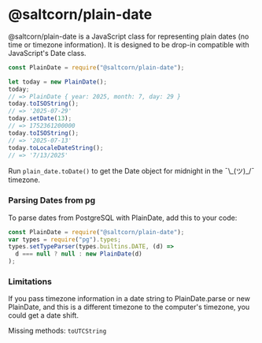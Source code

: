 # @saltcorn/plain-date

@saltcorn/plain-date is a JavaScript class for representing plain dates (no time or
timezone information). It is designed to be drop-in compatible with JavaScript's Date
class.

```javascript
const PlainDate = require("@saltcorn/plain-date");

let today = new PlainDate();
today;
// => PlainDate { year: 2025, month: 7, day: 29 }
today.toISOString();
// => '2025-07-29'
today.setDate(13);
// => 1752361200000
today.toISOString();
// => '2025-07-13'
today.toLocaleDateString();
// => '7/13/2025'
```

Run `plain_date.toDate()` to get the Date object for midnight in the ¯\\\_(ツ)\_/¯ timezone.

### Parsing Dates from pg

To parse dates from PostgreSQL with PlainDate, add this to your code:

```javascript
const PlainDate = require("@saltcorn/plain-date");
var types = require("pg").types;
types.setTypeParser(types.builtins.DATE, (d) =>
  d === null ? null : new PlainDate(d)
);
```

### Limitations

If you pass timezone information in a date string to PlainDate.parse or new PlainDate, and this is a different timezone to the computer's timezone, you could get a date shift.

Missing methods: `toUTCString`
